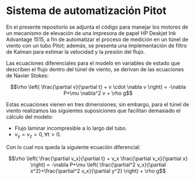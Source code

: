 # Sistema de automatización Pitot
En el presente repositorio se adjunta el código para manejar los motores de un mecanismo de elevación de una impresora de papel HP Deskjet Ink Advantage 1515, a fin de automatizar el proceso de medición en un túnel de viento con un tubo Pitot; además, se presenta una implementación de filtro de Kalman para estimar la velocidad y la presión del flujo.

Las ecuaciones diferenciales para el modelo en variables de estado que describen el flujo dentro del túnel de viento, se derivan de las ecuaciones de Navier Stokes:

$$\rho \left( \frac{\partial v}{\partial t} + v \cdot \nabla v \right) = -\nabla P+\mu \nabla^2 v + \rho g$$

Estas ecuaciones vienen en tres dimensiones; sin embargo, para el túnel de viento realizamos las siguientes suposiciones que facilitan demasiado el cálculo del modelo: 

+ Flujo laminar incompresible a lo largo del tubo.
+ $v_y = v_z = 0, \forall t>0$.

Con lo cual nos queda la siguiente ecuación diferencial:

$$\rho \left( \frac{\partial v_x}{\partial t} + v_x \frac{\partial v_x}{\partial x} \right) = -\nabla P+\mu \left( \frac{\partial^2 v_x}{\partial x^2}+\frac{\partial^2 v_x}{\partial y^2} \right) + \rho g$$
